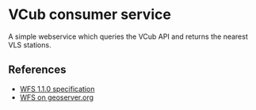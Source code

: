 # VCub consumer service

A simple webservice which queries the VCub API and returns the nearest VLS stations.

## References

* [WFS 1.1.0 specification](http://portal.opengeospatial.org/files/?artifact_id=8339)
* [WFS on geoserver.org](https://docs.geoserver.org/latest/en/user/services/wfs/reference.html)
